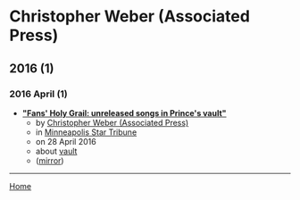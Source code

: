 # Christopher Weber (Associated Press)

## 2016 (1)

### 2016 April (1)

 - [**"Fans' Holy Grail: unreleased songs in Prince's vault"**](https://www.startribune.com/fans-holy-grail-unreleased-songs-in-prince-s-vault/377485941/)
    - by [Christopher Weber (Associated Press)](../../../authors/associated-press/christopher-weber/index.md)
    - in [Minneapolis Star Tribune](https://www.startribune.com/)
    - on 28 April 2016
    - about [vault](../../../topics/vault/index.md)
    - ([mirror](https://web.archive.org/web/*/https://www.startribune.com/fans-holy-grail-unreleased-songs-in-prince-s-vault/377485941/))

----

[Home](../index.md)

